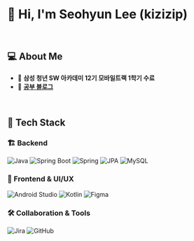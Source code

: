 # 👋 Hi, I'm Seohyun Lee (kizizip)  
<br/>

## 💻 About Me   
- 🚀 **삼성 청년 SW 아카데미 12기 모바일트랙 1학기 수료**
- 📖  [ **공부 블로그**](https://motivateme.tistory.com/)  
<br/>

## 🔧 Tech Stack  

### 🏗 Backend  
![Java](https://img.shields.io/badge/Java-007396?style=flat-square&logo=java&logoColor=white)  ![Spring Boot](https://img.shields.io/badge/Spring%20Boot-6DB33F?style=flat-square&logo=springboot&logoColor=white)  ![Spring](https://img.shields.io/badge/Spring-6DB33F?style=flat-square&logo=spring&logoColor=white)  ![JPA](https://img.shields.io/badge/JPA-6DB33F?style=flat-square&logo=hibernate&logoColor=white)  ![MySQL](https://img.shields.io/badge/MySQL-4479A1?style=flat-square&logo=mysql&logoColor=white)  

### 🎨 Frontend & UI/UX  
![Android Studio](https://img.shields.io/badge/Android%20Studio-3DDC84?style=flat-square&logo=androidstudio&logoColor=white)  ![Kotlin](https://img.shields.io/badge/Kotlin-0095D5?style=flat-square&logo=kotlin&logoColor=white)  ![Figma](https://img.shields.io/badge/Figma-F24E1E?style=flat-square&logo=figma&logoColor=white)  

### 🛠 Collaboration & Tools  
![Jira](https://img.shields.io/badge/Jira-0052CC?style=flat-square&logo=jira&logoColor=white)  ![GitHub](https://img.shields.io/badge/GitHub-181717?style=flat-square&logo=github&logoColor=white)  


